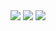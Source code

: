


<img src="https://github.com/user-attachments/assets/d0e33abe-4b93-4de1-aa07-cda1fde0d4f1">
<img src="https://github.com/user-attachments/assets/8fb29d97-36b5-475e-89f9-a8c23af3eae3">
<img src="https://github.com/user-attachments/assets/dc81fd68-3ae8-47d6-813c-b0035d7beffc">
